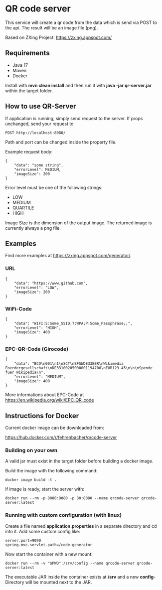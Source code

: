 # QR code server

This service will create a qr code from the data which is send via POST to the api. The
result will be an image file (png).

Based on ZXing Project: https://zxing.appspot.com/

## Requirements

- Java 17
- Maven
- Docker

Install with **mvn clean install** and then run it with **java -jar qr-server.jar** within the target folder.

## How to use QR-Server
If application is running, simply send request to the server. If props unchanged,
send your request to

    POST http://localhost:8080/

Path and port can be changed inside the property file.

Example request body:

    {
        "data": "some string",
        "errorLevel": MEDIUM,
        "imageSize": 200
    }

Error level must be one of the following strings: 
- LOW
- MEDIUM
- QUARTILE
- HIGH

Image Size is the dimension of the output image. The returned image is currently
always a png file.

## Examples

Find more examples at https://zxing.appspot.com/generator/.

### URL
    {
        "data": "https://www.github.com",
        "errorLevel": "LOW",
        "imageSize": 200
    }

### WiFi-Code
    {
        "data": "WIFI:S:Some_SSID;T:WPA;P:Some_Passphrase;;",
        "errorLevel": "HIGH",
        "imageSize": 400
    }

### EPC-QR-Code (Girocode)

    {
        "data": "BCD\n001\n1\nSCT\nBFSWDE33BER\nWikimedia Foerdergesellschaft\nDE33100205000001194700\nEUR123.45\n\n\nSpende fuer Wikipedia\n",
        "errorLevel": "MEDIUM",
        "imageSize": 400
    }

More informations about EPC-Code at https://en.wikipedia.org/wiki/EPC_QR_code

## Instructions for Docker

Current docker image can be downloaded from:

https://hub.docker.com/r/fehrenbacher/qrcode-server

### Building on your own

A valid jar must exist in the target folder before building a docker image.

Build the image with the following command:

    docker image build -t .

If image is ready, start the server with:

    docker run --rm -p 8080:8080 -p 80:8080 --name qrcode-server qrcode-server:latest

### Running with custom configuration (with linux)

Create a file named **application.properties** in a separate directory and cd into it. Add some custom config like:

    server.port=9090
    spring.mvc.servlet.path=/code-generator

Now start the container with a new mount:  

    docker run --rm -v "$PWD":/srv/config --name qrcode-server qrcode-server:latest

The executable JAR inside the container exists at **/srv** and a new **config**-Directory will be mounted
next to the JAR.